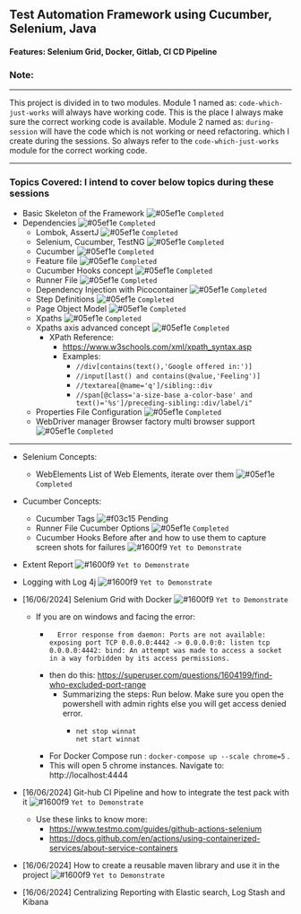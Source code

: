 ## Test Automation Framework using Cucumber, Selenium, Java
#### Features: Selenium Grid, Docker, Gitlab, CI CD Pipeline

### Note: 

---

This project is divided in to two modules. Module 1 named as: ```code-which-just-works``` will always have working code.
This is the place I always make sure the correct working code is available. 
Module 2 named as: ```during-session``` will have the code which is not working or need refactoring. which I create during the sessions.
So always refer to the ```code-which-just-works``` module for the correct working code.

---

### Topics Covered: I intend to cover below topics during these sessions
*  Basic Skeleton of the Framework ![#05ef1e](https://via.placeholder.com/15/05ef1e/000000?text=+) `Completed`
  * Dependencies ![#05ef1e](https://via.placeholder.com/15/05ef1e/000000?text=+) `Completed`
    *  Lombok, AssertJ ![#05ef1e](https://via.placeholder.com/15/05ef1e/000000?text=+) `Completed`
    *  Selenium, Cucumber, TestNG ![#05ef1e](https://via.placeholder.com/15/05ef1e/000000?text=+) `Completed`
    *  Cucumber ![#05ef1e](https://via.placeholder.com/15/05ef1e/000000?text=+) `Completed`
    *  Feature file ![#05ef1e](https://via.placeholder.com/15/05ef1e/000000?text=+) `Completed`
    *  Cucumber Hooks concept ![#05ef1e](https://via.placeholder.com/15/05ef1e/000000?text=+) `Completed`
    *  Runner File ![#05ef1e](https://via.placeholder.com/15/05ef1e/000000?text=+) `Completed`
    *  Dependency Injection with Picocontainer ![#05ef1e](https://via.placeholder.com/15/05ef1e/000000?text=+) `Completed`
    *  Step Definitions ![#05ef1e](https://via.placeholder.com/15/05ef1e/000000?text=+) `Completed`
    *  Page Object Model ![#05ef1e](https://via.placeholder.com/15/05ef1e/000000?text=+) `Completed`
      *  Xpaths ![#05ef1e](https://via.placeholder.com/15/05ef1e/000000?text=+) `Completed`
      *  Xpaths axis advanced concept ![#05ef1e](https://via.placeholder.com/15/05ef1e/000000?text=+) `Completed`
         * XPath Reference:
            * https://www.w3schools.com/xml/xpath_syntax.asp
            * Examples:
              * ```//div[contains(text(),'Google offered in:')]```
              * ```//input[last() and contains(@value,'Feeling')]```
              * ```//textarea[@name='q']/sibling::div```
              * ```//span[@class='a-size-base a-color-base' and text()='%s']/preceding-sibling::div/label/i"```
      * Properties File Configuration ![#05ef1e](https://via.placeholder.com/15/05ef1e/000000?text=+) `Completed`
      * WebDriver manager Browser factory multi browser support ![#05ef1e](https://via.placeholder.com/15/05ef1e/000000?text=+) `Completed`

----

* Selenium Concepts:
  * WebElements List of Web Elements, iterate over them ![#05ef1e](https://via.placeholder.com/15/05ef1e/000000?text=+) `Completed`

* Cucumber Concepts:
  * Cucumber Tags ![#f03c15](https://via.placeholder.com/15/f03c15/000000?text=+) Pending
  * Runner File Cucumber Options  ![#05ef1e](https://via.placeholder.com/15/05ef1e/000000?text=+) `Completed`
  * Cucumber Hooks Before after and how to use them to capture screen shots for failures  ![#1600f9](https://via.placeholder.com/15/1600f9/000000?text=+) `Yet to Demonstrate`
* Extent Report  ![#1600f9](https://via.placeholder.com/15/1600f9/000000?text=+) `Yet to Demonstrate`
  
* Logging with Log 4j ![#1600f9](https://via.placeholder.com/15/1600f9/000000?text=+) `Yet to Demonstrate`
* [16/06/2024] Selenium Grid with Docker ![#1600f9](https://via.placeholder.com/15/1600f9/000000?text=+) `Yet to Demonstrate`
  * If you are on windows and facing the error: 
    * ```
        Error response from daemon: Ports are not available: exposing port TCP 0.0.0.0:4442 -> 0.0.0.0:0: listen tcp 0.0.0.0:4442: bind: An attempt was made to access a socket in a way forbidden by its access permissions.
      ```
    * then do this: https://superuser.com/questions/1604199/find-who-excluded-port-range
      * Summarizing the steps: Run below. Make sure you open the powershell with admin rights else you will get access denied error.
        *   ```shell
            net stop winnat
            net start winnat
            ```
    * For Docker Compose run : ```docker-compose up --scale chrome=5``` .
    * This will open 5 chrome instances. Navigate to: http://localhost:4444
* [16/06/2024] Git-hub CI Pipeline and how to integrate the test pack with it ![#1600f9](https://via.placeholder.com/15/1600f9/000000?text=+) `Yet to Demonstrate`
   * Use these links to know more:
       * https://www.testmo.com/guides/github-actions-selenium
       * https://docs.github.com/en/actions/using-containerized-services/about-service-containers 
* [16/06/2024] How to create a reusable maven library and use it in the project ![#1600f9](https://via.placeholder.com/15/1600f9/000000?text=+) `Yet to Demonstrate`
* [16/06/2024] Centralizing Reporting with Elastic search, Log Stash and Kibana

